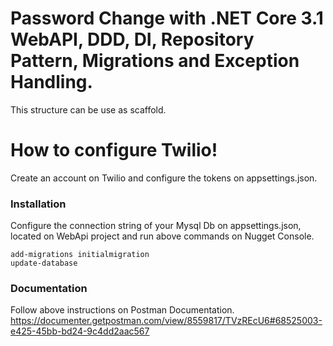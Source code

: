 # Password Change with .NET Core 3.1 WebAPI, DDD, DI, Repository Pattern, Migrations and Exception Handling. 
This structure can be use as scaffold.

# How to configure Twilio!
Create an account on Twilio and configure the tokens on appsettings.json.

### Installation
Configure the connection string of your Mysql Db on appsettings.json, located on WebApi project and run above commands on Nugget Console.

```dotnet
add-migrations initialmigration
update-database
```

### Documentation
Follow above instructions on Postman Documentation.
https://documenter.getpostman.com/view/8559817/TVzREcU6#68525003-e425-45bb-bd24-9c4dd2aac567
